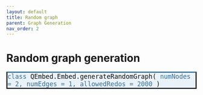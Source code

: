 ```yaml
---
layout: default
title: Random graph
parent: Graph Generation
nav_order: 2
---
```


# Random graph generation

<p style="text-align: left;">
<span style="display: block; color: #111111; background-color: #e9f2f9; border-style: solid; border-color: #26252a; border-top-color: #376f9e;font-family: Monospace; font-size: 1.2em;">
 	<span style = "color: #376f9e;"> class </span>
	QEmbed.Embed.generateRandomGraph(
	<span style = "color: #376f9e;">numNodes = 2, numEdges = 1, allowedRedos = 2000</span>
	)
</span>
</p>
